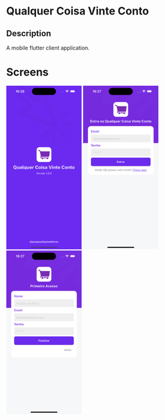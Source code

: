 # Qualquer Coisa Vinte Conto

## Description
A mobile flutter client application.

# Screens
<p float="left">
<img src="./docs/Simulator Screenshot - iPhone 15 - 2024-05-26 at 16.28.40.png" width=200>
<img src="./docs/Simulator Screenshot - iPhone 15 - 2024-05-26 at 16.27.47.png" width=200>
<img src="./docs/Simulator Screenshot - iPhone 15 - 2024-05-26 at 16.27.50.png" width=200>
</p>